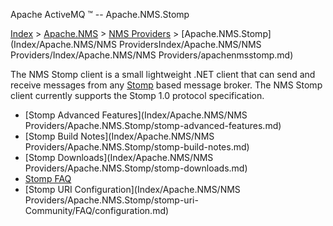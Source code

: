 Apache ActiveMQ ™ -- Apache.NMS.Stomp 

[Index](index.html) > [Apache.NMS](Index/apacheIndex/Overview/nms.md) > [NMS Providers](Index/Apache.NMS/nms-providers.md) > [Apache.NMS.Stomp](Index/Apache.NMS/NMS ProvidersIndex/Apache.NMS/NMS Providers/Index/Apache.NMS/NMS Providers/apachenmsstomp.md)

The NMS Stomp client is a small lightweight .NET client that can send and receive messages from any [Stomp](http://stomp.codehaus.org/) based message broker. The NMS Stomp client currently supports the Stomp 1.0 protocol specification.

*   [Stomp Advanced Features](Index/Apache.NMS/NMS Providers/Apache.NMS.Stomp/stomp-advanced-features.md)
*   [Stomp Build Notes](Index/Apache.NMS/NMS Providers/Apache.NMS.Stomp/stomp-build-notes.md)
*   [Stomp Downloads](Index/Apache.NMS/NMS Providers/Apache.NMS.Stomp/stomp-downloads.md)
*   [Stomp FAQ](stomp-CommunityCommunity/Community/faq.md)
*   [Stomp URI Configuration](Index/Apache.NMS/NMS Providers/Apache.NMS.Stomp/stomp-uri-Community/FAQ/configuration.md)


